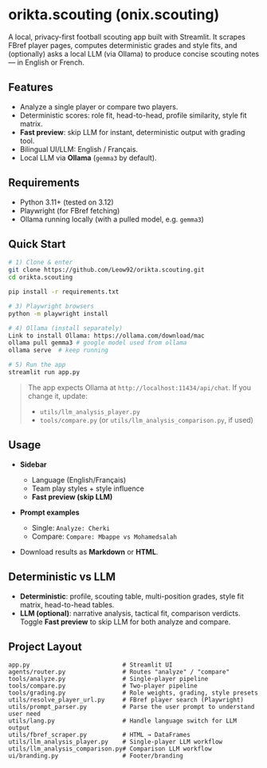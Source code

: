 # orikta.scouting (onix.scouting)

A local, privacy-first football scouting app built with Streamlit. It scrapes FBref player pages, computes deterministic grades and style fits, and (optionally) asks a local LLM (via Ollama) to produce concise scouting notes — in English or French.

## Features

* Analyze a single player or compare two players.
* Deterministic scores: role fit, head-to-head, profile similarity, style fit matrix.
* **Fast preview**: skip LLM for instant, deterministic output with grading tool.
* Bilingual UI/LLM: English / Français.
* Local LLM via **Ollama** (`gemma3` by default).

## Requirements

* Python 3.11+ (tested on 3.12)
* Playwright (for FBref fetching)
* Ollama running locally (with a pulled model, e.g. `gemma3`)

## Quick Start

```bash
# 1) Clone & enter
git clone https://github.com/Leow92/orikta.scouting.git
cd orikta.scouting

pip install -r requirements.txt

# 3) Playwright browsers
python -m playwright install

# 4) Ollama (install separately)
Link to install Ollama: https://ollama.com/download/mac
ollama pull gemma3 # google model used from ollama
ollama serve  # keep running

# 5) Run the app
streamlit run app.py
```

> The app expects Ollama at `http://localhost:11434/api/chat`. If you change it, update:
>
> * `utils/llm_analysis_player.py`
> * `tools/compare.py` (or `utils/llm_analysis_comparison.py`, if used)

## Usage

* **Sidebar**

  * Language (English/Français)
  * Team play styles + style influence
  * **Fast preview (skip LLM)**
* **Prompt examples**

  * Single: `Analyze: Cherki`
  * Compare: `Compare: Mbappe vs Mohamedsalah`
* Download results as **Markdown** or **HTML**.

## Deterministic vs LLM

* **Deterministic**: profile, scouting table, multi-position grades, style fit matrix, head-to-head tables.
* **LLM (optional)**: narrative analysis, tactical fit, comparison verdicts.
  Toggle **Fast preview** to skip LLM for both analyze and compare.

## Project Layout

```
app.py                          # Streamlit UI
agents/router.py                # Routes "analyze" / "compare"
tools/analyze.py                # Single-player pipeline
tools/compare.py                # Two-player pipeline
tools/grading.py                # Role weights, grading, style presets
utils/resolve_player_url.py     # FBref player search (Playwright)
utils/prompt_parser.py          # Parse the user prompt to understand user need
utils/lang.py                   # Handle language switch for LLM output
utils/fbref_scraper.py          # HTML → DataFrames
utils/llm_analysis_player.py    # Single-player LLM workflow
utils/llm_analysis_comparison.py# Comparison LLM workflow
ui/branding.py                  # Footer/branding
```
